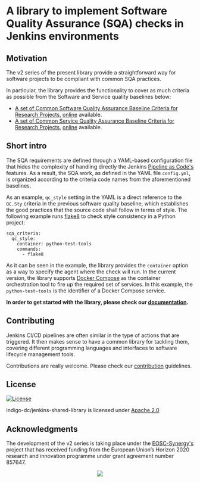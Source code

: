 # A library to implement Software Quality Assurance (SQA) checks in Jenkins environments

## Motivation
The v2 series of the present library provide a straightforward way for software projects
to be compliant with common SQA practices.

In particular, the library provides the functionality to cover as much criteria as
possible from the Software and Service quality baselines below:

 * [A set of Common Software Quality Assurance Baseline Criteria for Research Projects](https://github.com/indigo-dc/sqa-baseline/), [online](https://indigo-dc.github.io/sqa-baseline/) available.
  * [A set of Common Service Quality Assurance Baseline Criteria for Research Projects](https://github.com/eosc-synergy/service-qa-baseline/), [online](https://eosc-synergy.github.io/service-qa-baseline/) available.


## Short intro
The SQA requirements are defined through a YAML-based configuration file that hides the
complexity of handling directly the Jenkins [Pipeline as Code's](https://www.jenkins.io/solutions/pipeline/)
features. As a result, the SQA work, as defined in the YAML file `config.yml`, is
organized according to the criteria code names from the aforementioned baselines.

As an example, ``qc_style`` setting in the YAML is a direct reference to the 
``QC.Sty`` criteria in the previous software quality baseline, which establishes
the good practices that the source code shall follow in terms of style. The following
example runs [flake8](https://pypi.org/project/flake8/) to check style consistency in
a Python project:

```
sqa_criteria:
  qc_style:
    container: python-test-tools
    commands:
      - flake8
```

As it can be seen in the example, the library provides the ``container`` option as a
way to specify the agent where the check will run. In the current version, the
library supports [Docker Compose](https://docs.docker.com/compose/) as the container
orchestration tool to fire up the required set of services. In this example, the 
``python-test-tools`` is the identifier of a Docker Compose service. 

__In order to get started with the library, please check our
[documentation](https://indigo-dc.github.io/sqa-baseline).__

## Contributing

Jenkins CI/CD pipelines are often similar in the type of actions that are
triggered. It then makes sense to have a common library for tackling them,
covering different programming languages and interfaces to software lifecycle
management tools.

Contributions are really welcome. Please check our
[contribution](CONTRIBUTING.md) guidelines.

## License

[![License](https://img.shields.io/badge/License-Apache%202.0-blue.svg)](https://opensource.org/licenses/Apache-2.0)

indigo-dc/jenkins-shared-library is licensed under [Apache 2.0](LICENSE)

## Acknowledgments

The development of the v2 series is taking place under the [EOSC-Synergy's](https://eosc-synergy.eu)
project that has received funding from the European Union’s Horizon 2020 research 
and innovation programme under grant agreement number 857647.
<p align="center">
  <img src="https://encrypted-tbn0.gstatic.com/images?q=tbn:ANd9GcT1WF4g5KH3PnQE_Ve10QFRS-gZ0NpCQ7Qr-_km1RqnOCEF1fQt">
</p>
